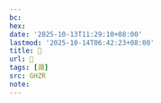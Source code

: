 ```yaml
---
bc:
hex:
date: '2025-10-13T11:29:10+08:00'
lastmod: '2025-10-14T06:42:23+08:00'
title: 󰠘
url: 󰠘
tags: [㶏]
src: GHZR
note:
---
```

